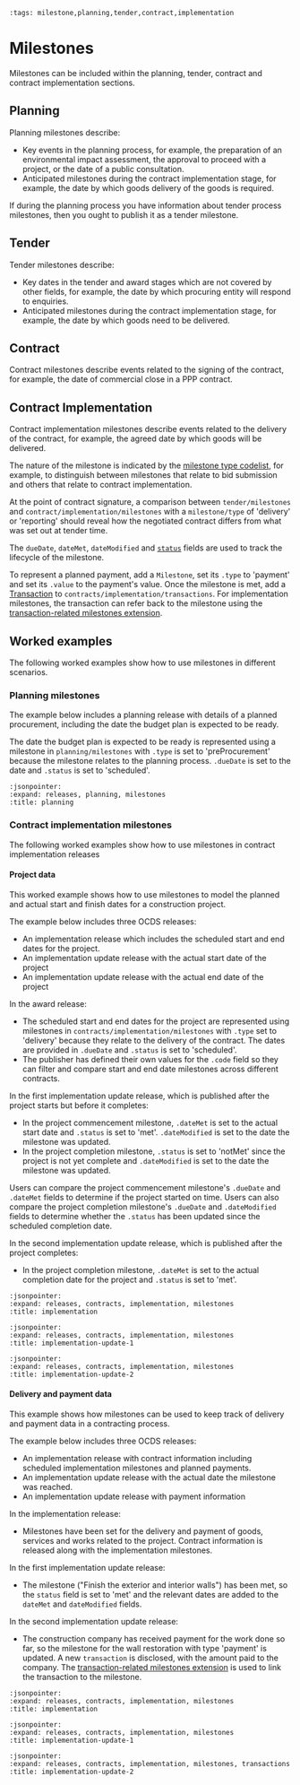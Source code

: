 ```{workedexample} Milestones
:tags: milestone,planning,tender,contract,implementation
```

# Milestones

Milestones can be included within the planning, tender, contract and contract implementation sections. 

## Planning

Planning milestones describe:
 * Key events in the planning process, for example, the preparation of an environmental impact assessment, the approval to proceed with a project, or the date of a public consultation. 
 * Anticipated milestones during the contract implementation stage, for example, the date by which goods delivery of the goods is required.

If during the planning process you have information about tender process milestones, then you
ought to publish it as a tender milestone.

## Tender

Tender milestones describe:
  * Key dates in the tender and award stages which are not covered by other fields, for example, the date by which procuring entity will respond to enquiries.
  * Anticipated milestones during the contract implementation stage, for example, the date by which goods need to be delivered.

## Contract

Contract milestones describe events related to the signing of the contract, for example, the date of commercial close in a PPP contract.
 
## Contract Implementation

Contract implementation milestones describe events related to the delivery of the contract, for example, the agreed date by which goods will be delivered.

The nature of the milestone is indicated by the [milestone type codelist](../../schema/codelists.md#milestone-type), for example, to distinguish between milestones that relate to bid submission and others that relate to contract implementation.

At the point of contract signature, a comparison between `tender/milestones` and `contract/implementation/milestones` with a `milestone/type` of 'delivery' or 'reporting' should reveal how the negotiated contract differs from what was set out at tender time.

The `dueDate`, `dateMet`, `dateModified` and [`status`](../../schema/codelists.md#milestone-status) fields are used to track the lifecycle of the milestone.

To represent a planned payment, add a `Milestone`, set its `.type` to 'payment' and set its `.value` to the payment's value. Once the milestone is met, add a [Transaction](../../schema/reference.md#transaction) to `contracts/implementation/transactions`. For implementation milestones, the transaction can refer back to the milestone using the [transaction-related milestones extension](https://extensions.open-contracting.org/en/extensions/transaction_milestones/master/).

## Worked examples

The following worked examples show how to use milestones in different scenarios.

### Planning milestones

The example below includes a planning release with details of a planned procurement, including the date the budget plan is expected to be ready.

The date the budget plan is expected to be ready is represented using a milestone in `planning/milestones` with `.type` is set to 'preProcurement' because the milestone relates to the planning process. `.dueDate` is set to the date and `.status` is set to 'scheduled'.

```{jsoninclude} ../../examples/milestones/planning_milestone.json
:jsonpointer:
:expand: releases, planning, milestones
:title: planning
```

### Contract implementation milestones

The following worked examples show how to use milestones in contract implementation releases

#### Project data

This worked example shows how to use milestones to model the planned and actual start and finish dates for a construction project.

The example below includes three OCDS releases:

* An implementation release which includes the scheduled start and end dates for the project.
* An implementation update release with the actual start date of the project
* An implementation update release with the actual end date of the project

In the award release:

* The scheduled start and end dates for the project are represented using milestones in `contracts/implementation/milestones` with `.type` set to 'delivery' because they relate to the delivery of the contract. The dates are provided in `.dueDate` and `.status` is set to 'scheduled'.
* The publisher has defined their own values for the `.code` field so they can filter and compare start and end date milestones across different contracts.

In the first implementation update release, which is published after the project starts but before it completes:
* In the project commencement milestone, `.dateMet` is set to the actual start date and `.status` is set to 'met'. `.dateModified` is set to the date the milestone was updated.
* In the project completion milestone, `.status` is set to 'notMet' since the project is not yet complete and `.dateModified` is set to the date the milestone was updated.

Users can compare the project commencement milestone's `.dueDate` and `.dateMet` fields to determine if the project started on time. Users can also compare the project completion milestone's `.dueDate` and `.dateModified` fields to determine whether the `.status` has been updated since the scheduled completion date.

In the second implementation update release, which is published after the project completes:
* In the project completion milestone, `.dateMet` is set to the actual completion date for the project and `.status` is set to 'met'.

```{jsoninclude} ../../examples/milestones/implementation_milestones_scheduled.json
:jsonpointer:
:expand: releases, contracts, implementation, milestones
:title: implementation
```

```{jsoninclude} ../../examples/milestones/implementation_milestones_partially_met.json
:jsonpointer:
:expand: releases, contracts, implementation, milestones
:title: implementation-update-1
```

```{jsoninclude} ../../examples/milestones/implementation_milestones_met.json
:jsonpointer:
:expand: releases, contracts, implementation, milestones
:title: implementation-update-2
```

#### Delivery and payment data

This example shows how milestones can be used to keep track of delivery and payment data in a contracting process.

The example below includes three OCDS releases:

* An implementation release with contract information including scheduled implementation milestones and planned payments.
* An implementation update release with the actual date the milestone was reached.
* An implementation update release with payment information

In the implementation release:

* Milestones have been set for the delivery and payment of goods, services and works related to the project. Contract information is released along with the implementation milestones.

In the first implementation update release:

* The milestone ("Finish the exterior and interior walls") has been met, so the `status` field is set to 'met' and the relevant dates are added to the `dateMet` and `dateModified` fields.

In the second implementation update release:

* The construction company has received payment for the work done so far, so the milestone for the wall restoration with type 'payment' is updated. A new `transaction` is disclosed, with the amount paid to the company. The [transaction-related milestones extension](https://extensions.open-contracting.org/en/extensions/transaction_milestones/master/) is used to link the transaction to the milestone.

```{jsoninclude} ../../examples/milestones/implementation_financial_milestones_not_met.json
:jsonpointer:
:expand: releases, contracts, implementation, milestones
:title: implementation
```

```{jsoninclude} ../../examples/milestones/implementation_financial_milestones_partially_met.json
:jsonpointer:
:expand: releases, contracts, implementation, milestones
:title: implementation-update-1
```

```{jsoninclude} ../../examples/milestones/implementation_financial_milestones_transaction.json
:jsonpointer:
:expand: releases, contracts, implementation, milestones, transactions
:title: implementation-update-2
```
